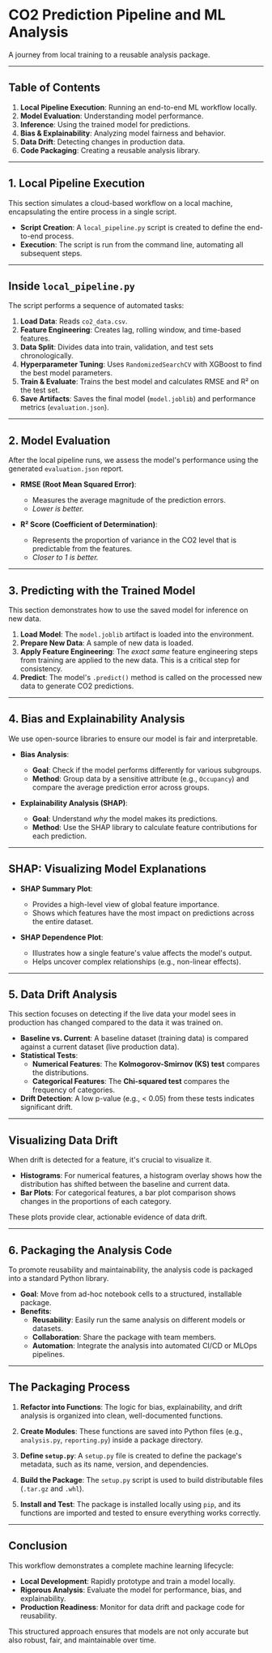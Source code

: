 # CO2 Prediction Pipeline and ML Analysis

A journey from local training to a reusable analysis package.

---

## Table of Contents

1.  **Local Pipeline Execution**: Running an end-to-end ML workflow locally.
2.  **Model Evaluation**: Understanding model performance.
3.  **Inference**: Using the trained model for predictions.
4.  **Bias & Explainability**: Analyzing model fairness and behavior.
5.  **Data Drift**: Detecting changes in production data.
6.  **Code Packaging**: Creating a reusable analysis library.

---

## 1. Local Pipeline Execution

This section simulates a cloud-based workflow on a local machine, encapsulating the entire process in a single script.

*   **Script Creation**: A `local_pipeline.py` script is created to define the end-to-end process.
*   **Execution**: The script is run from the command line, automating all subsequent steps.

---

## Inside `local_pipeline.py`

The script performs a sequence of automated tasks:

1.  **Load Data**: Reads `co2_data.csv`.
2.  **Feature Engineering**: Creates lag, rolling window, and time-based features.
3.  **Data Split**: Divides data into train, validation, and test sets chronologically.
4.  **Hyperparameter Tuning**: Uses `RandomizedSearchCV` with XGBoost to find the best model parameters.
5.  **Train & Evaluate**: Trains the best model and calculates RMSE and R² on the test set.
6.  **Save Artifacts**: Saves the final model (`model.joblib`) and performance metrics (`evaluation.json`).

---

## 2. Model Evaluation

After the local pipeline runs, we assess the model's performance using the generated `evaluation.json` report.

*   **RMSE (Root Mean Squared Error)**:
    *   Measures the average magnitude of the prediction errors.
    *   *Lower is better.*

*   **R² Score (Coefficient of Determination)**:
    *   Represents the proportion of variance in the CO2 level that is predictable from the features.
    *   *Closer to 1 is better.*

---

## 3. Predicting with the Trained Model

This section demonstrates how to use the saved model for inference on new data.

1.  **Load Model**: The `model.joblib` artifact is loaded into the environment.
2.  **Prepare New Data**: A sample of new data is loaded.
3.  **Apply Feature Engineering**: The *exact same* feature engineering steps from training are applied to the new data. This is a critical step for consistency.
4.  **Predict**: The model's `.predict()` method is called on the processed new data to generate CO2 predictions.

---

## 4. Bias and Explainability Analysis

We use open-source libraries to ensure our model is fair and interpretable.

*   **Bias Analysis**:
    *   **Goal**: Check if the model performs differently for various subgroups.
    *   **Method**: Group data by a sensitive attribute (e.g., `Occupancy`) and compare the average prediction error across groups.

*   **Explainability Analysis (SHAP)**:
    *   **Goal**: Understand *why* the model makes its predictions.
    *   **Method**: Use the SHAP library to calculate feature contributions for each prediction.

---

## SHAP: Visualizing Model Explanations

*   **SHAP Summary Plot**:
    *   Provides a high-level view of global feature importance.
    *   Shows which features have the most impact on predictions across the entire dataset.

*   **SHAP Dependence Plot**:
    *   Illustrates how a single feature's value affects the model's output.
    *   Helps uncover complex relationships (e.g., non-linear effects).

---

## 5. Data Drift Analysis

This section focuses on detecting if the live data your model sees in production has changed compared to the data it was trained on.

*   **Baseline vs. Current**: A baseline dataset (training data) is compared against a current dataset (live production data).
*   **Statistical Tests**:
    *   **Numerical Features**: The **Kolmogorov-Smirnov (KS) test** compares the distributions.
    *   **Categorical Features**: The **Chi-squared test** compares the frequency of categories.
*   **Drift Detection**: A low p-value (e.g., < 0.05) from these tests indicates significant drift.

---

## Visualizing Data Drift

When drift is detected for a feature, it's crucial to visualize it.

*   **Histograms**: For numerical features, a histogram overlay shows how the distribution has shifted between the baseline and current data.
*   **Bar Plots**: For categorical features, a bar plot comparison shows changes in the proportions of each category.

These plots provide clear, actionable evidence of data drift.

---

## 6. Packaging the Analysis Code

To promote reusability and maintainability, the analysis code is packaged into a standard Python library.

*   **Goal**: Move from ad-hoc notebook cells to a structured, installable package.
*   **Benefits**:
    *   **Reusability**: Easily run the same analysis on different models or datasets.
    *   **Collaboration**: Share the package with team members.
    *   **Automation**: Integrate the analysis into automated CI/CD or MLOps pipelines.

---

## The Packaging Process

1.  **Refactor into Functions**: The logic for bias, explainability, and drift analysis is organized into clean, well-documented functions.

2.  **Create Modules**: These functions are saved into Python files (e.g., `analysis.py`, `reporting.py`) inside a package directory.

3.  **Define `setup.py`**: A `setup.py` file is created to define the package's metadata, such as its name, version, and dependencies.

4.  **Build the Package**: The `setup.py` script is used to build distributable files (`.tar.gz` and `.whl`).

5.  **Install and Test**: The package is installed locally using `pip`, and its functions are imported and tested to ensure everything works correctly.

---

## Conclusion

This workflow demonstrates a complete machine learning lifecycle:

*   **Local Development**: Rapidly prototype and train a model locally.
*   **Rigorous Analysis**: Evaluate the model for performance, bias, and explainability.
*   **Production Readiness**: Monitor for data drift and package code for reusability.

This structured approach ensures that models are not only accurate but also robust, fair, and maintainable over time.